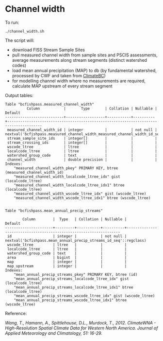 # Channel width

To run:

    ./channel_width.sh

The script will:

- download FISS Stream Sample Sites
- pull measured channel width from sample sites and PSCIS assessments, average measurements along stream segments (distinct watershed codes)
- load mean annual precipitation (MAP) to db (by fundamental watershed, processed by CWF and taken from [ClimateBC](http://climatebc.ca/))
- for modelling channel width where no measurements are required, calculate MAP upstream of every stream segment


Output tables:

```
Table "bcfishpass.measured_channel_width"
          Column           |       Type       | Collation | Nullable |                                       Default
---------------------------+------------------+-----------+----------+--------------------------------------------------------------------------------------
 measured_channel_width_id | integer          |           | not null | nextval('bcfishpass.measured_channel_width_measured_channel_width_id_seq'::regclass)
 stream_sample_site_ids    | integer[]        |           |          |
 stream_crossing_ids       | integer[]        |           |          |
 wscode_ltree              | ltree            |           |          |
 localcode_ltree           | ltree            |           |          |
 watershed_group_code      | text             |           |          |
 channel_width             | double precision |           |          |
Indexes:
    "measured_channel_width_pkey" PRIMARY KEY, btree (measured_channel_width_id)
    "measured_channel_width_localcode_ltree_idx" gist (localcode_ltree)
    "measured_channel_width_localcode_ltree_idx1" btree (localcode_ltree)
    "measured_channel_width_wscode_ltree_idx" gist (wscode_ltree)
    "measured_channel_width_wscode_ltree_idx1" btree (wscode_ltree)


Table "bcfishpass.mean_annual_precip_streams"

        Column        |  Type   | Collation | Nullable |                              Default
----------------------+---------+-----------+----------+-------------------------------------------------------------------
 id                   | integer |           | not null | nextval('bcfishpass.mean_annual_precip_streams_id_seq'::regclass)
 wscode_ltree         | ltree   |           |          |
 localcode_ltree      | ltree   |           |          |
 watershed_group_code | text    |           |          |
 area                 | bigint  |           |          |
 map                  | integer |           |          |
 map_upstream         | integer |           |          |
Indexes:
    "mean_annual_precip_streams_pkey" PRIMARY KEY, btree (id)
    "mean_annual_precip_streams_localcode_ltree_idx" gist (localcode_ltree)
    "mean_annual_precip_streams_localcode_ltree_idx1" btree (localcode_ltree)
    "mean_annual_precip_streams_wscode_ltree_idx" gist (wscode_ltree)
    "mean_annual_precip_streams_wscode_ltree_idx1" btree (wscode_ltree)

```





Reference:

*Wang, T., Hamann, A., Spittlehouse, D.L., Murdock, T., 2012. ClimateWNA - High-Resolution Spatial Climate Data for Western North America. Journal of Applied Meteorology and Climatology, 51: 16-29.*



